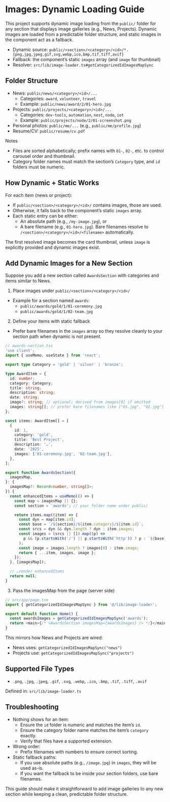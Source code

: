 # Images: Dynamic Loading Guide

This project supports dynamic image loading from the `public/` folder for any section that displays image galleries (e.g., News, Projects). Dynamic images are loaded from a predictable folder structure, and static images in the component act as a fallback.

- Dynamic source: `public/<section>/<category>/<id>/*.{png,jpg,jpeg,gif,svg,webp,ico,bmp,tif,tiff,avif}`
- Fallback: the component’s static `images` array (and `image` for thumbnail)
- Resolver: `src/lib/image-loader.ts#getCategorizedIdImagesMapSync`

## Folder Structure

- News: `public/news/<category>/<id>/...`
  - Categories: `award`, `volunteer`, `travel`
  - Example: `public/news/award/2/01-hero.jpg`
- Projects: `public/projects/<category>/<id>/...`
  - Categories: `dev-tools`, `automation`, `nest`, `node`, `iot`
  - Example: `public/projects/node/2/01-screenshot.png`
- Personal photos: `public/me/...` (e.g., `public/me/profile.jpg`)
- Resume/CV: `public/resume/cv.pdf`

Notes

- Files are sorted alphabetically; prefix names with `01-`, `02-`, etc. to control carousel order and thumbnail.
- Category folder names must match the section’s `Category` type, and `id` folders must be numeric.

## How Dynamic + Static Works

For each item (news or project):

- If `public/<section>/<category>/<id>/` contains images, those are used.
- Otherwise, it falls back to the component’s static `images` array.
- Each static entry can be either:
  - An absolute path (e.g., `/my-image.jpg`), or
  - A bare filename (e.g., `01-hero.jpg`). Bare filenames resolve to `/<section>/<category>/<id>/<filename>` automatically.

The first resolved image becomes the card thumbnail, unless `image` is explicitly provided and dynamic images exist.

## Add Dynamic Images for a New Section

Suppose you add a new section called `AwardsSection` with categories and items similar to News.

1. Place images under `public/<section>/<category>/<id>/`

- Example for a section named `awards`:
  - `public/awards/gold/1/01-ceremony.jpg`
  - `public/awards/gold/1/02-team.jpg`

2. Define your items with static fallback

- Prefer bare filenames in the `images` array so they resolve cleanly to your section path when dynamic is not present.

```ts
// awards-section.tsx
'use client';
import { useMemo, useState } from 'react';

export type Category = 'gold' | 'silver' | 'bronze';

type AwardItem = {
  id: number;
  category: Category;
  title: string;
  description: string;
  date: string;
  image?: string; // optional; derived from images[0] if omitted
  images: string[]; // prefer bare filenames like ["01.jpg", "02.jpg"]
};

const items: AwardItem[] = [
  {
    id: 1,
    category: 'gold',
    title: 'Best Project',
    description: '…',
    date: '2025',
    images: ['01-ceremony.jpg', '02-team.jpg'],
  },
];

export function AwardsSection({
  imagesMap,
}: {
  imagesMap?: Record<number, string[]>;
}) {
  const enhancedItems = useMemo(() => {
    const map = imagesMap || {};
    const section = 'awards'; // your folder name under public/

    return items.map((item) => {
      const dyn = map[item.id];
      const base = `/${section}/${item.category}/${item.id}`;
      const srcs = dyn && dyn.length ? dyn : item.images;
      const images = (srcs || []).map((p) =>
        p && (p.startsWith('/') || p.startsWith('http')) ? p : `${base}/${p}`
      );
      const image = images.length ? images[0] : item.image;
      return { ...item, images, image };
    });
  }, [imagesMap]);

  // …render enhancedItems
  return null;
}
```

3. Pass the imagesMap from the page (server side)

```ts
// src/app/page.tsx
import { getCategorizedIdImagesMapSync } from '@/lib/image-loader';

export default function Home() {
  const awardsImages = getCategorizedIdImagesMapSync('awards');
  return <main>{/* <AwardsSection imagesMap={awardsImages} /> */}</main>;
}
```

This mirrors how News and Projects are wired:

- News uses: `getCategorizedIdImagesMapSync("news")`
- Projects use: `getCategorizedIdImagesMapSync("projects")`

## Supported File Types

- `.png`, `.jpg`, `.jpeg`, `.gif`, `.svg`, `.webp`, `.ico`, `.bmp`, `.tif`, `.tiff`, `.avif`

Defined in: `src/lib/image-loader.ts`

## Troubleshooting

- Nothing shows for an item:
  - Ensure the `id` folder is numeric and matches the item’s `id`.
  - Ensure the category folder name matches the item’s `category` exactly.
  - Verify that files have a supported extension.
- Wrong order:
  - Prefix filenames with numbers to ensure correct sorting.
- Static fallback paths:
  - If you use absolute paths (e.g., `/image.jpg`) in `images`, they will be used as-is.
  - If you want the fallback to be inside your section folders, use bare filenames.

This guide should make it straightforward to add image galleries to any new section while keeping a clean, predictable folder structure.
